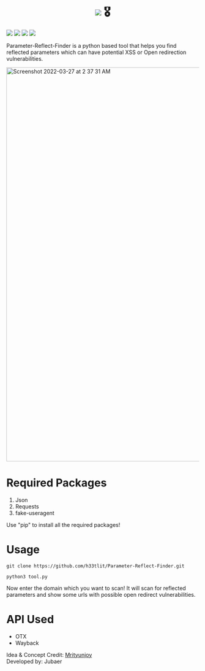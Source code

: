 <h1 align="center"><img src="https://img.shields.io/badge/Parameter Reflect Finder-Version%3A 1-red?style=for-the-badge"> 🎖️</h1>
<p>
 <img src="https://img.shields.io/github/issues-raw/h33tlit/Parameter-Reflect-Finder?style=for-the-badge">
 <img src="https://img.shields.io/github/stars/h33tlit/Parameter-Reflect-Finder?color=white&logo=github&style=for-the-badge">
 <img src="https://img.shields.io/github/forks/h33tlit/Parameter-Reflect-Finder?color=white&logo=github&style=for-the-badge">
 <img src="https://img.shields.io/github/commit-activity/m/h33tlit/Parameter-Reflect-Finder?style=for-the-badge">
 
  
  
Parameter-Reflect-Finder is a python based tool that helps you find reflected parameters which can have potential XSS or Open redirection vulnerabilities.
</p>




<img width="1028" alt="Screenshot 2022-03-27 at 2 37 31 AM" src="https://user-images.githubusercontent.com/97327489/160252788-c39fa087-b096-4a62-83cf-007c4d638d17.png">



# Required Packages
1. Json
2. Requests
3. fake-useragent

Use "pip" to install all the required packages!

# Usage

```git clone https://github.com/h33tlit/Parameter-Reflect-Finder.git```

```python3 tool.py```

Now enter the domain which you want to scan! It will scan for reflected parameters and show some urls with possible open redirect vulnerabilities.


# API Used

* OTX
* Wayback


Idea & Concept Credit: <a href="https://github.com/sup3r-b0y">Mrityunjoy</a>
<br/>
Developed by: Jubaer
